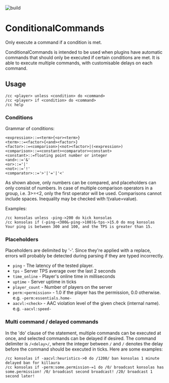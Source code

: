 ![build](https://travis-ci.org/konsolas/ConditionalCommands.svg?branch=master)
# ConditionalCommands
Only execute a command if a condition is met.

ConditionalCommands is intended to be used when plugins have automatic commands that should only be executed if certain conditions are met. It is able to execute multiple commands, with customisable delays on each command.

## Usage
```
/cc <player> unless <condition> do <command>
/cc <player> if <condition> do <command>
/cc help
```

### Conditions
Grammar of conditions:
```
<expression>::=<term>{<or><term>}
<term>::=<factor>{<and><factor>}
<factor>::=<comparison>|<not><factor>|(<expression>)
<comparison>::=<constant><comparator><constant>
<constant>::=floating point number or integer
<and>::='&'
<or>::='|'
<not>::='!'
<comparator>::='>'|'='|'<'
```
As shown above, only numbers can be compared, and placeholders can only consist of numbers. In case of multiple comparison operators in a group, i.e. 3>=<2, only the first operator will be used. Comparisons cannot include spaces. Inequality may be checked with !(value=value).

Examples:
```
/cc konsolas unless -ping->200 do kick konsolas
/cc konsolas if (-ping-<300&-ping->100)&-tps->15.0 do msg konsolas Your ping is between 300 and 100, and the TPS is greater than 15.
```

### Placeholders
Placeholders are delimited by '-'. Since they're applied with a replace, errors will probably be detected during parsing if they are typed incorrectly.

 - ```ping``` - The latency of the tested player.
 - ```tps``` - Server TPS average over the last 2 seconds
 - ```time_online``` - Player's online time in milliseconds
 - ```uptime``` - Server uptime in ticks
 - ```player_count``` - Number of players on the server
 - ```perm:<permission>``` - 1.0 if the player has the permission, 0.0 otherwise. e.g. ```-perm:essentials.home-```
 - ```aacvl:<check>``` - AAC violation level of the given check (internal name). e.g. ```-aacvl:speed-```

### Multi command / delayed commands
In the 'do' clause of the statement, multiple commands can be executed at once, and selected commands can be delayed if desired. The command delimiter is ```/<delay>/```, where the integer between ```/``` and ```/``` denotes the delay before the command should be executed in ticks. Here are some examples:


```
/cc konsolas if -aacvl:heuristics->0 do /1200/ ban konsolas 1 minute delayed ban for killaura
/cc konsolas if -perm:some.permission-=1 do /0/ broadcast konsolas has some.permission! /0/ broadcast second broadcast! /20/ broadcast 1 second later!
```
